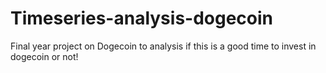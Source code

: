 # Timeseries-analysis-dogecoin

Final year project on Dogecoin to analysis if this is a good time to invest in dogecoin or not! 
